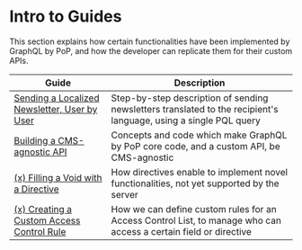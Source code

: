 # Intro to Guides

This section explains how certain functionalities have been implemented by GraphQL by PoP, and how the developer can replicate them for their custom APIs.

| Guide | Description |
| ------------- | ------------- |
| [Sending a Localized Newsletter, User by User](./localized-newsletter) | Step-by-step description of sending newsletters translated to the recipient's language, using a single PQL query |
| [Building a CMS-agnostic API](./building-cms-agnostic-api) | Concepts and code which make GraphQL by PoP core code, and a custom API, be CMS-agnostic |
| [(x) Filling a Void with a Directive](./filling-void-with-directive) | How directives enable to implement novel functionalities, not yet supported by the server |
| [(x) Creating a Custom Access Control Rule](./creating-access-control-rule) | How we can define custom rules for an Access Control List, to manage who can access a certain field or directive |
